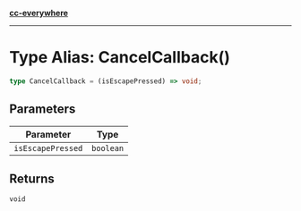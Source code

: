 [**cc-everywhere**](../../../../../index.md)

***

# Type Alias: CancelCallback()

```ts
type CancelCallback = (isEscapePressed) => void;
```

## Parameters

| Parameter | Type |
| ------ | ------ |
| `isEscapePressed` | `boolean` |

## Returns

`void`
